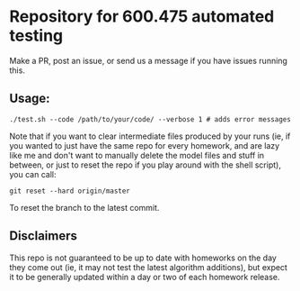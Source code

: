 # Repository for 600.475 automated testing

Make a PR, post an issue, or send us a message if you have issues running this. 

## Usage:
```
./test.sh --code /path/to/your/code/ --verbose 1 # adds error messages
```

Note that if you want to clear intermediate files produced by your runs (ie, if you wanted to just have the same repo for every homework, and are lazy like me and don't want to manually delete the model files and stuff in between, or just to reset the repo if you play around with the shell script), you can call:

```
git reset --hard origin/master
```

To reset the branch to the latest commit. 

## Disclaimers
 
This repo is not guaranteed to be up to date with homeworks on the day they come out (ie, it may not test the latest algorithm additions), but expect it to be generally updated within a day or two of each homework release.
